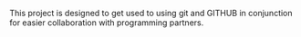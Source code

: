 This project is designed to get used to using git and GITHUB in conjunction for easier collaboration with programming partners.

